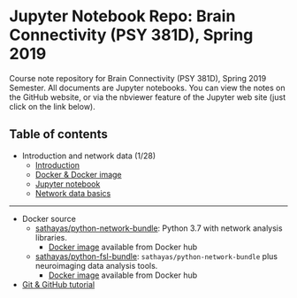 # Jupyter Notebook Repo: Brain Connectivity (PSY 381D), Spring 2019
Course note repository for Brain Connectivity (PSY 381D), Spring 2019 Semester. All documents are Jupyter notebooks. You can view the notes on the GitHub website, or via the nbviewer feature of the Jupyter web site (just click on the link below).

## Table of contents
* Introduction and network data (1/28)
   * [Introduction](https://nbviewer.jupyter.org/github/sathayas/JupyterConnectivitySpring2019/blob/master/Intro.ipynb)
   * [Docker & Docker image](https://nbviewer.jupyter.org/github/sathayas/JupyterConnectivitySpring2019/blob/master/Docker.ipynb)
   * [Jupyter notebook](https://nbviewer.jupyter.org/github/sathayas/JupyterConnectivitySpring2019/blob/master/Jupyter.ipynb)
   * [Network data basics](https://nbviewer.jupyter.org/github/sathayas/JupyterConnectivitySpring2019/blob/master/NetworkIntro.ipynb)
  
***

* Docker source
   * [sathayas/python-network-bundle](https://github.com/sathayas/DockerSourceLibrary/edit/master/NetworkOnly): Python 3.7 with network analysis libraries.
       * [Docker image](https://cloud.docker.com/u/sathayas/repository/docker/sathayas/python-network-bundle) available from Docker hub
   * [sathayas/python-fsl-bundle](https://github.com/sathayas/DockerSourceLibrary/edit/master/Connectivity): `sathayas/python-network-bundle` plus neuroimaging data analysis tools.
       * [Docker image](https://cloud.docker.com/u/sathayas/repository/docker/sathayas/python-fsl-bundle) available from Docker hub
* [Git & GitHub tutorial](https://nbviewer.jupyter.org/github/sathayas/JupyterPythonFall2018/blob/master/Git.ipynb)
